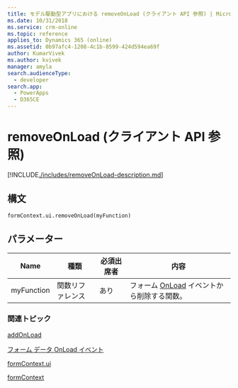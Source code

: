 ```yaml
---
title: モデル駆動型アプリにおける removeOnLoad (クライアント API 参照) | MicrosoftDocs
ms.date: 10/31/2018
ms.service: crm-online
ms.topic: reference
applies_to: Dynamics 365 (online)
ms.assetid: 0b97afc4-1208-4c1b-8599-424d594ea69f
author: KumarVivek
ms.author: kvivek
manager: amyla
search.audienceType:
  - developer
search.app:
  - PowerApps
  - D365CE
---
```

# <a name="removeonload-client-api-reference"></a>removeOnLoad (クライアント API 参照)



[!INCLUDE[./includes/removeOnLoad-description.md](./includes/removeOnLoad-description.md)]

## <a name="syntax"></a>構文

`formContext.ui.removeOnLoad(myFunction)`

## <a name="parameter"></a>パラメーター

|Name|種類​​|必須出席者|内容|
|--|--|--|--|
|myFunction|関数リファレンス|あり|フォーム [OnLoad](../events/form-onload.md) イベントから削除する関数。

### <a name="related-topics"></a>関連トピック

[addOnLoad](addOnLoad.md)

[フォーム データ OnLoad イベント](../events/form-onload.md)

[formContext.ui](../formContext-ui.md)

[formContext](../../clientapi-form-context.md)

